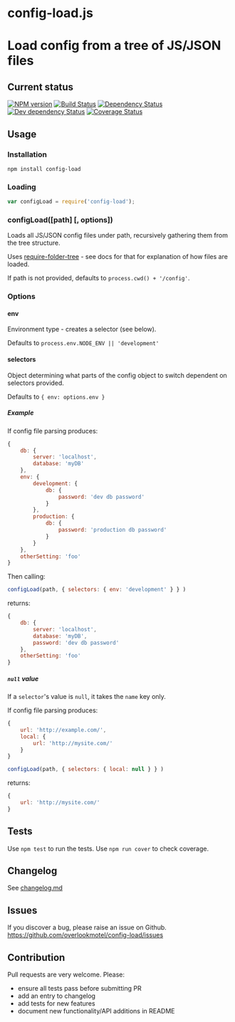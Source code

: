 # config-load.js

# Load config from a tree of JS/JSON files

## Current status

[![NPM version](https://img.shields.io/npm/v/config-load.svg)](https://www.npmjs.com/package/config-load)
[![Build Status](https://img.shields.io/travis/overlookmotel/config-load/master.svg)](http://travis-ci.org/overlookmotel/config-load)
[![Dependency Status](https://img.shields.io/david/overlookmotel/config-load.svg)](https://david-dm.org/overlookmotel/config-load)
[![Dev dependency Status](https://img.shields.io/david/dev/overlookmotel/config-load.svg)](https://david-dm.org/overlookmotel/config-load)
[![Coverage Status](https://img.shields.io/coveralls/overlookmotel/config-load/master.svg)](https://coveralls.io/r/overlookmotel/config-load)

## Usage

### Installation

    npm install config-load

### Loading

```js
var configLoad = require('config-load');
```

### configLoad([path] [, options])

Loads all JS/JSON config files under path, recursively gathering them from the tree structure.

Uses [require-folder-tree](https://www.npmjs.com/package/require-folder-tree) - see docs for that for explanation of how files are loaded.

If path is not provided, defaults to `process.cwd() + '/config'`.

### Options

#### env

Environment type - creates a selector (see below).

Defaults to `process.env.NODE_ENV || 'development'`

#### selectors

Object determining what parts of the config object to switch dependent on selectors provided.

Defaults to `{ env: options.env }`

##### Example

If config file parsing produces:

```js
{
    db: {
        server: 'localhost',
        database: 'myDB'
    },
    env: {
        development: {
            db: {
                password: 'dev db password'
            }
        },
        production: {
            db: {
                password: 'production db password'
            }
        }
    },
    otherSetting: 'foo'
}
```

Then calling:

```js
configLoad(path, { selectors: { env: 'development' } } )
```

returns:

```js
{
    db: {
        server: 'localhost',
        database: 'myDB',
        password: 'dev db password'
    },
    otherSetting: 'foo'
}
```

##### `null` value

If a `selector`'s value is `null`, it takes the `name` key only.

If config file parsing produces:

```js
{
    url: 'http://example.com/',
    local: {
        url: 'http://mysite.com/'
    }
}
```

```js
configLoad(path, { selectors: { local: null } } )
```

returns:

```js
{
    url: 'http://mysite.com/'
}
```

## Tests

Use `npm test` to run the tests. Use `npm run cover` to check coverage.

## Changelog

See [changelog.md](https://github.com/overlookmotel/config-load/blob/master/changelog.md)

## Issues

If you discover a bug, please raise an issue on Github. https://github.com/overlookmotel/config-load/issues

## Contribution

Pull requests are very welcome. Please:

* ensure all tests pass before submitting PR
* add an entry to changelog
* add tests for new features
* document new functionality/API additions in README
